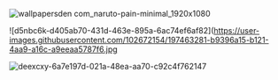 ![wallpapersden com_naruto-pain-minimal_1920x1080](https://user-images.githubusercontent.com/102672154/197462918-bfc010d3-9319-4cf7-82f3-393483afe897.jpg)

![d5nbc6k-d405ab70-431d-463e-895a-6ac74ef6af82](https://user-images.githubusercontent.com/102672154/197463281-b9396a15-b121-4aa9-a16c-a9eeaa5787f6.jpg

![deexcxy-6a7e197d-021a-48ea-aa70-c92c4f762147](https://user-images.githubusercontent.com/102672154/197462967-c83a890b-1ee9-4990-8e35-446387895f53.png)
